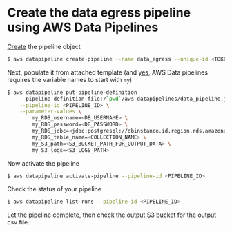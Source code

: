 # Create the data egress pipeline using AWS Data Pipelines

[Create](https://docs.aws.amazon.com/cli/latest/reference/datapipeline/create-pipeline.html) the pipeline object

```sh
$ aws datapipeline create-pipeline --name data_egress --unique-id <TOKEN>
```

Next, populate it from attached template (and [yes](https://docs.aws.amazon.com/datapipeline/latest/DeveloperGuide/dp-custom-templates.html#add-pipeline-variables), AWS Data pipelines requires the variable names to start with `my`)

```sh
$ aws datapipeline put-pipeline-definition
    --pipeline-definition file:/`pwd`/aws-datapipelines/data_pipeline.json \
    --pipeline-id <PIPELINE_ID> \
    --parameter-values \
        my_RDS_username=<DB_USERNAME> \
        my_RDS_password=<DB_PASSWORD> \
        my_RDS_jdbc=<jdbc:postgresql://dbinstance.id.region.rds.amazonaws.com:5432/dbname> \
        my_RDS_table_name=<COLLECTION_NAME> \
        my_S3_path=<S3_BUCKET_PATH_FOR_OUTPUT_DATA> \
        my_S3_logs=<S3_LOGS_PATH>
```

Now activate the pipeline

```sh
$ aws datapipeline activate-pipeline --pipeline-id <PIPELINE_ID>
```

Check the status of your pipeline

```sh
$ aws datapipeline list-runs --pipeline-id <PIPELINE_ID>
```

Let the pipeline complete, then check the output S3 bucket for the output csv file.
